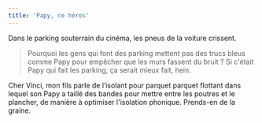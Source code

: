 ```yaml
---
title: 'Papy, ce héros'
---
```


Dans le parking souterrain du cinéma, les pneus de la voiture crissent.

<!-- more -->

> Pourquoi les gens qui font des parking mettent pas des trucs bleus comme Papy pour empêcher que les murs fassent du bruit ? Si c'était Papy qui fait les parking, ça serait mieux fait, hein.

Cher Vinci, mon fils parle de l’isolant pour parquet parquet flottant dans lequel son Papy a taillé des bandes pour mettre entre les poutres et le plancher, de manière à optimiser l'isolation phonique. Prends-en de la graine.

